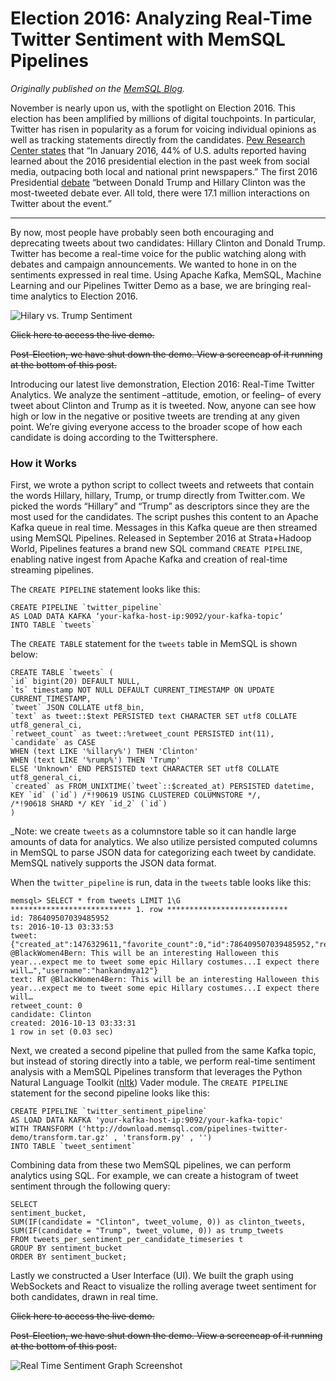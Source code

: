 # Election 2016: Analyzing Real-Time Twitter Sentiment with MemSQL Pipelines
_Originally published on the [MemSQL Blog](http://blog.memsql.com/election-2016-real-time-twitter-sentiment/)._

November is nearly upon us, with the spotlight on Election 2016. This election has been amplified by millions of digital touchpoints. In particular, Twitter has risen in popularity as a forum for voicing individual opinions as well as tracking statements directly from the candidates. [Pew Research Center states](https://www.journalism.org/2016/07/18/candidates-differ-in-their-use-of-social-media-to-connect-with-the-public/) that “In January 2016, 44% of U.S. adults reported having learned about the 2016 presidential election in the past week from social media, outpacing both local and national print newspapers.” The first 2016 Presidential [debate](https://www.hollywoodreporter.com/news/first-presidential-debate-breaks-twitter-932779) “between Donald Trump and Hillary Clinton was the most-tweeted debate ever. All told, there were 17.1 million interactions on Twitter about the event.”

---

By now, most people have probably seen both encouraging and deprecating tweets about two candidates: Hillary Clinton and Donald Trump. Twitter has become a real-time voice for the public watching along with debates and campaign announcements. We wanted to hone in on the sentiments expressed in real time. Using Apache Kafka, MemSQL, Machine Learning and our Pipelines Twitter Demo as a base, we are bringing real-time analytics to Election 2016.

![Hilary vs. Trump Sentiment](https://storage.googleapis.com/eklhad-web-images-public/hillary-vs-trump-twitter-sentiment.png)

~~Click here to access the live demo.~~

~~Post-Election, we have shut down the demo. View a screencap of it running at the bottom of this post.~~

Introducing our latest live demonstration, Election 2016: Real-Time Twitter Analytics. We analyze the sentiment –attitude, emotion, or feeling– of every tweet about Clinton and Trump as it is tweeted. Now, anyone can see how high or low in the negative or positive tweets are trending at any given point. We’re giving everyone access to the broader scope of how each candidate is doing according to the Twittersphere.

### How it Works
First, we wrote a python script to collect tweets and retweets that contain the words Hillary, hillary, Trump, or trump directly from Twitter.com. We picked the words “Hillary” and “Trump” as descriptors since they are the most used for the candidates. The script pushes this content to an Apache Kafka queue in real time. Messages in this Kafka queue are then streamed using MemSQL Pipelines. Released in September 2016 at Strata+Hadoop World, Pipelines features a brand new SQL command `CREATE PIPELINE`, enabling native ingest from Apache Kafka and creation of real-time streaming pipelines.

The `CREATE PIPELINE` statement looks like this:

```
CREATE PIPELINE `twitter_pipeline`
AS LOAD DATA KAFKA ‘your-kafka-host-ip:9092/your-kafka-topic’
INTO TABLE `tweets`
```

The `CREATE TABLE` statement for the `tweets` table in MemSQL is shown below:

```
CREATE TABLE `tweets` (
`id` bigint(20) DEFAULT NULL,
`ts` timestamp NOT NULL DEFAULT CURRENT_TIMESTAMP ON UPDATE CURRENT_TIMESTAMP,
`tweet` JSON COLLATE utf8_bin,
`text` as tweet::$text PERSISTED text CHARACTER SET utf8 COLLATE utf8_general_ci,
`retweet_count` as tweet::%retweet_count PERSISTED int(11),
`candidate` as CASE
WHEN (text LIKE '%illary%') THEN 'Clinton'
WHEN (text LIKE '%rump%') THEN 'Trump'
ELSE 'Unknown' END PERSISTED text CHARACTER SET utf8 COLLATE utf8_general_ci,
`created` as FROM_UNIXTIME(`tweet`::$created_at) PERSISTED datetime,
KEY `id` (`id`) /*!90619 USING CLUSTERED COLUMNSTORE */,
/*!90618 SHARD */ KEY `id_2` (`id`)
)
```

_Note: we create `tweets` as a columnstore table so it can handle large amounts of data for analytics. We also utilize persisted computed columns in MemSQL to parse JSON data for categorizing each tweet by candidate. MemSQL natively supports the JSON data format.

When the `twitter_pipeline` is run, data in the `tweets` table looks like this:

```
memsql> SELECT * from tweets LIMIT 1\G
*************************** 1. row ***************************
id: 786409507039485952
ts: 2016-10-13 03:33:53
tweet: {"created_at":1476329611,"favorite_count":0,"id":786409507039485952,"retweet_count":0,"text":"RT @BlackWomen4Bern: This will be an interesting Halloween this year...expect me to tweet some epic Hillary costumes...I expect there will…","username":"hankandmya12"}
text: RT @BlackWomen4Bern: This will be an interesting Halloween this year...expect me to tweet some epic Hillary costumes...I expect there will…
retweet_count: 0
candidate: Clinton
created: 2016-10-13 03:33:31
1 row in set (0.03 sec)
```

Next, we created a second pipeline that pulled from the same Kafka topic, but instead of storing directly into a table, we perform real-time sentiment analysis with a MemSQL Pipelines transform that leverages the Python Natural Language Toolkit ([nltk](http://www.nltk.org/)) Vader module. The `CREATE PIPELINE` statement for the second pipeline looks like this:

```
CREATE PIPELINE `twitter_sentiment_pipeline`
AS LOAD DATA KAFKA 'your-kafka-host-ip:9092/your-kafka-topic'
WITH TRANSFORM ('http://download.memsql.com/pipelines-twitter-demo/transform.tar.gz' , 'transform.py' , '')
INTO TABLE `tweet_sentiment`
```

Combining data from these two MemSQL pipelines, we can perform analytics using SQL. For example, we can create a histogram of tweet sentiment through the following query:

```
SELECT
sentiment_bucket,
SUM(IF(candidate = "Clinton", tweet_volume, 0)) as clinton_tweets,
SUM(IF(candidate = "Trump", tweet_volume, 0)) as trump_tweets
FROM tweets_per_sentiment_per_candidate_timeseries t
GROUP BY sentiment_bucket
ORDER BY sentiment_bucket;
```

Lastly we constructed a User Interface (UI). We built the graph using WebSockets and React to visualize the rolling average tweet sentiment for both candidates, drawn in real time.

~~Click here to access the live demo.~~

~~Post-Election, we have shut down the demo. View a screencap of it running at the bottom of this post.~~

![Real Time Sentiment Graph Screenshot](https://storage.googleapis.com/eklhad-web-images-public/real-time-twitter-sentiment-election-2016.jpg)
